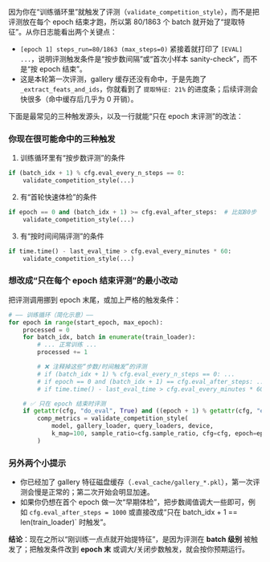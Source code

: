 因为你在“训练循环里”就触发了评测（`validate_competition_style`），而不是把评测放在每个 epoch 结束才跑，所以第 80/1863 个 batch 就开始了“提取特征”。从你日志能看出两个关键点：

* `[epoch 1] steps_run=80/1863 (max_steps=0)` 紧接着就打印了 `[EVAL] ...`，说明评测触发条件是“按步数间隔”或“首次小样本 sanity-check”，而不是“按 epoch 结束”。
* 这是本轮第一次评测，gallery 缓存还没有命中，于是先跑了 `_extract_feats_and_ids`，你就看到了 `提取特征: 21%` 的进度条；后续评测会快很多（命中缓存后几乎为 0 开销）。

下面是最常见的三种触发源头，以及一行就能“只在 epoch 末评测”的改法：

### 你现在很可能命中的三种触发

1. 训练循环里有“按步数评测”的条件

```python
if (batch_idx + 1) % cfg.eval_every_n_steps == 0:
    validate_competition_style(...)
```

2. 有“首轮快速体检”的条件

```python
if epoch == 0 and (batch_idx + 1) >= cfg.eval_after_steps:  # 比如80步
    validate_competition_style(...)
```

3. 有“按时间间隔评测”的条件

```python
if time.time() - last_eval_time > cfg.eval_every_minutes * 60:
    validate_competition_style(...)
```

### 想改成“只在每个 epoch 结束评测”的最小改动

把评测调用挪到 epoch 末尾，或加上严格的触发条件：

```python
# —— 训练循环（简化示意）——
for epoch in range(start_epoch, max_epoch):
    processed = 0
    for batch_idx, batch in enumerate(train_loader):
        # ... 正常训练 ...
        processed += 1

        # ❌ 注释掉这些“步数/时间触发”的评测
        # if (batch_idx + 1) % cfg.eval_every_n_steps == 0: ...
        # if epoch == 0 and (batch_idx + 1) == cfg.eval_after_steps: ...
        # if time.time() - last_eval_time > cfg.eval_every_minutes * 60: ...

    # ✅ 只在 epoch 结束时评测
    if getattr(cfg, "do_eval", True) and ((epoch + 1) % getattr(cfg, "eval_every_n_epochs", 1) == 1):
        comp_metrics = validate_competition_style(
            model, gallery_loader, query_loaders, device,
            k_map=100, sample_ratio=cfg.sample_ratio, cfg=cfg, epoch=epoch
        )
```

### 另外两个小提示

* 你已经加了 gallery 特征磁盘缓存（`.eval_cache/gallery_*.pkl`），第一次评测会慢是正常的；第二次开始会明显加速。
* 如果你仍想在首个 epoch 做一次“早期体检”，把步数阈值调大一些即可，例如 `cfg.eval_after_steps = 1000` 或直接改成“只在 batch\_idx + 1 == len(train\_loader)\` 时触发”。

**结论**：现在之所以“刚训练一点点就开始提特征”，是因为评测在 **batch 级别** 被触发了；把触发条件改到 **epoch 末** 或调大/关闭步数触发，就会按你预期运行。
